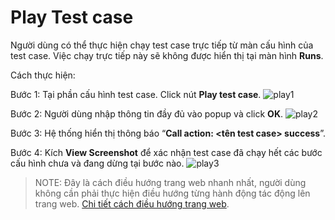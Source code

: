 # Play Test case
Người dùng có thể thực hiện chạy test case trực tiếp từ màn cấu hình của test case. Việc chạy trực tiếp này sẽ không được hiển thị tại màn hình  **Runs**. 

Cách thực hiện:

Bước 1:	Tại phần cấu hình test case. Click nút **Play test case**.
![play1](https://user-images.githubusercontent.com/105435351/197710629-c676ba77-daf3-47d2-a5e1-6dafc76faf5e.png)

Bước 2:	Người dùng nhập thông tin đầy đủ vào popup và click **OK**.
![play2](https://user-images.githubusercontent.com/105435351/197710242-9d1dd1d9-18d3-4dbe-8764-74f306e5747d.png)

Bước 3:	Hệ thống hiển thị thông báo  “**Call action: <tên test case> success**”.

Bước 4:	Kích **View Screenshot** để xác nhận test case đã chạy hết các bước cấu hình chưa và đang dừng tại bước nào.
![play3](https://user-images.githubusercontent.com/105435351/197710248-31fd1478-c7c4-43b2-95a2-46209ddfa1a0.png)
>NOTE: Đây là cách điều hướng trang web nhanh nhất, người dùng không cần phải thực hiện điều hướng từng hành động tác động lên trang web. [Chi tiết cách điều hướng trang web]().
